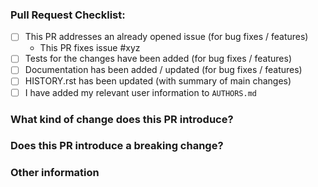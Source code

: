 <!--Please ensure the PR fulfills the following requirements! -->
### Pull Request Checklist:
- [ ] This PR addresses an already opened issue (for bug fixes / features)
    - This PR fixes issue #xyz
- [ ] Tests for the changes have been added (for bug fixes / features)
- [ ] Documentation has been added / updated (for bug fixes / features)
- [ ] HISTORY.rst has been updated (with summary of main changes)
- [ ] I have added my relevant user information to `AUTHORS.md`

### What kind of change does this PR introduce? <!--(Bug fix, feature, docs update, etc.)-->


### Does this PR introduce a breaking change? <!--(Has there been an API change? New dependencies?)-->


### Other information <!--(Relevant discussion threads? Outside documentation pages?)-->
